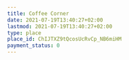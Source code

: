 ```yaml
---
title: Coffee Corner
date: 2021-07-19T13:40:27+02:00
lastmod: 2021-07-19T13:40:27+02:00
type: place
place_id: ChIJTXZ9tQcosUcRvCp_NB6miHM
payment_status: 0
---
```

